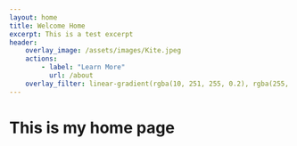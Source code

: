 ```yaml
---
layout: home
title: Welcome Home
excerpt: This is a test excerpt
header: 
    overlay_image: /assets/images/Kite.jpeg
    actions:
        - label: "Learn More"
          url: /about 
    overlay_filter: linear-gradient(rgba(10, 251, 255, 0.2), rgba(255, 56, 222, 0.2))
---
```



# This is my home page